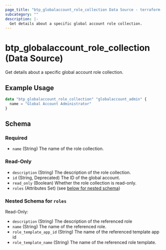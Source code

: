 ```yaml
---
page_title: "btp_globalaccount_role_collection Data Source - terraform-provider-btp"
subcategory: ""
description: |-
  Get details about a specific global account role collection.
---
```


# btp_globalaccount_role_collection (Data Source)

Get details about a specific global account role collection.

## Example Usage

```terraform
data "btp_globalaccount_role_collection" "globalaccount_admin" {
  name = "Global Account Administrator"
}
```

<!-- schema generated by tfplugindocs -->
## Schema

### Required

- `name` (String) The name of the role collection.

### Read-Only

- `description` (String) The description of the role collection.
- `id` (String, Deprecated) The ID of the global account.
- `read_only` (Boolean) Whether the role collection is read-only.
- `roles` (Attributes Set) (see [below for nested schema](#nestedatt--roles))

<a id="nestedatt--roles"></a>
### Nested Schema for `roles`

Read-Only:

- `description` (String) The description of the referenced role
- `name` (String) The name of the referenced role.
- `role_template_app_id` (String) The name of the referenced template app id
- `role_template_name` (String) The name of the referenced role template.